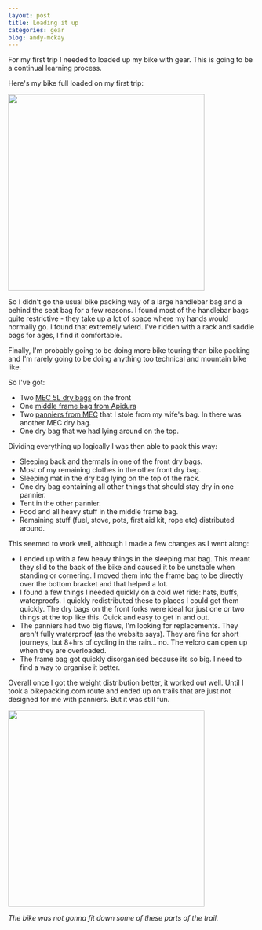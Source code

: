 ```yaml
---
layout: post
title: Loading it up
categories: gear
blog: andy-mckay
---
```


For my first trip I needed to loaded up my bike with gear. This is going to be a continual learning process.

Here's my bike full loaded on my first trip:

<img src="/files/IMG_1913.jpeg" height="400">

So I didn't go the usual bike packing way of a large handlebar bag and a behind the seat bag for a few reasons. I found most of the handlebar bags quite restrictive - they take up a lot of space where my hands would normally go. I found that extremely wierd. I've ridden with a rack and saddle bags for ages, I find it comfortable. 

Finally, I'm probably going to be doing more bike touring than bike packing and I'm rarely going to be doing anything too technical and mountain bike like.

So I've got:
* Two <a href="https://www.mec.ca/en/product/6000-588/Nano-X-Hail-Dry-Bag?colour=Zinnia">MEC 5L dry bags</a> on the front
* One <a href="https://www.apidura.com/shop/expedition-full-frame-pack/">middle frame bag from Apidura</a>
* Two <a href="https://www.apidura.com/shop/expedition-full-frame-pack/">panniers from MEC</a> that I stole from my wife's bag. In there was another MEC dry bag.
* One dry bag that we had lying around on the top.

Dividing everything up logically I was then able to pack this way:
* Sleeping back and thermals in one of the front dry bags.
* Most of my remaining clothes in the other front dry bag.
* Sleeping mat in the dry bag lying on the top of the rack.
* One dry bag containing all other things that should stay dry in one pannier.
* Tent in the other pannier.
* Food and all heavy stuff in the middle frame bag.
* Remaining stuff (fuel, stove, pots, first aid kit, rope etc) distributed around.

This seemed to work well, although I made a few changes as I went along:
* I ended up with a few heavy things in the sleeping mat bag. This meant they slid to the back of the bike and caused it to be unstable when standing or cornering. I moved them into the frame bag to be directly over the bottom bracket and that helped a lot.
* I found a few things I needed quickly on a cold wet ride: hats, buffs, waterproofs. I quickly redistributed these to places I could get them quickly. The dry bags on the front forks were ideal for just one or two things at the top like this. Quick and easy to get in and out.
* The panniers had two big flaws, I'm looking for replacements. They aren't fully waterproof (as the website says). They are fine for short journeys, but 8+hrs of cycling in the rain... no. The velcro can open up when they are overloaded.
* The frame bag got quickly disorganised because its so big. I need to find a way to organise it better.

Overall once I got the weight distribution better, it worked out well. Until I took a bikepacking.com route and ended up on trails that are just not designed for me with panniers. But it was still fun.

<img src="/files/IMG_1913.jpeg" height="400">

<cite>The bike was not gonna fit down some of these parts of the trail.</cite>
